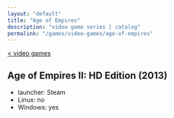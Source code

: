 ```yaml
---
layout: "default"
title: "Age of Empires"
description: "video game series | catalog"
permalink: "/games/video-games/age-of-empires"
---
```

[< video games](index.md)

## Age of Empires II: HD Edition (2013)

- launcher: Steam
- Linux: no
- Windows: yes
